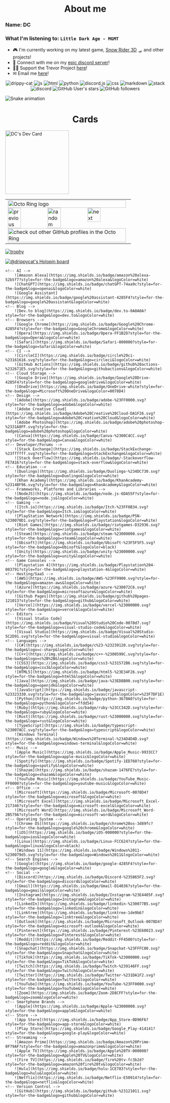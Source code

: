 <!-- <h1 align="center"> ⚠️ NOTICE ⚠️ 
  
This user is taking a temporary break. They will be back in a week or two. Thanks for understanding!</h1>

<h3 align="center"> ALL REPOSITORIES WILL BE TEMPORARILY UNPUBLISHED</h3>
------------------------------------------------------------------------------------------------------------------------------------------------------------------------------------------- -->
<h1 align="center"> About me</h1>

<h3 align="left">Name: DC</h3>
<h3 align="left">What I'm listening to: <code>Little Dark Age - MGMT</code></h3> 


  
- 🎮 I'm currently working on my latest game, [Snow Rider 3D](https://github.com/drippy-cat/snowrider3d) 🛷 and other projects!
- 💬 Connect with me on my [epic discord server](https://discord.gg/xvTyBgn6F2)!
- 🏳‍⚧ Support the Trevor Project [here](https://give.thetrevorproject.org/give/407873/#!/donation/checkout)!
- ✉ Email me [here](mailto:drippy-cat@programmer.net)!

<p align="center"> 
  <img src="https://komarev.com/ghpvc/?username=drippy-cat&label=Profile Visitors&color=001eff" alt="drippy-cat" /> 
  <img src="https://img.shields.io/badge/Knows-JavaScript-blue/?logo=javascript&logoColor=warning&color=yellow" alt="js">
  <img src="https://img.shields.io/badge/Knows-HTML-blue/?logo=html5&logoColor=warning&color=orange" alt="html">
  <img src="https://img.shields.io/badge/Knows-Python-yellow/?logo=Python&logoColor=warning&color=yellow" alt="python">
  <img src="https://img.shields.io/badge/Knows-Discord.js-7289DA/?logo=Discord&logoColor=warning&color=7289DA" alt="discord.js">
  <img src="https://img.shields.io/badge/Knows-CSS-blue/?logo=css3&logoColor=blue&color=blue" alt="css">
  <img src="https://img.shields.io/badge/Knows-MarkDown-FFF?logo=markdown" alt="markdown">
  <img src="https://img.shields.io/badge/Uses-stackoverflow-blue/?logo=stackoverflow&logoColor=warning&color=ef8236" alt="stack">
  <img src="https://img.shields.io/badge/Uses-Discord-blue/?logo=discord&logoColor=warning&color=7289DA" alt="discord">
  <img alt="GitHub User's stars" src="https://img.shields.io/github/stars/drippy-cat?color=yellow&label=User%20Stars&logo=github&logoColor=yellow">
  <img alt="GitHub followers" src="https://img.shields.io/github/followers/drippy-cat?color=g&label=User%20Followers&logo=github">
</p>

![Snake animation](https://github.com/drippy-cat/drippy-cat/blob/output/github-contribution-grid-snake.svg)

<h1 align="center"> Cards</h1>

<a href="https://app.daily.dev/drippy-cat"><img src="https://api.daily.dev/devcards/845716b70bdd43eeb688608f2ea48963.png?r=d1k" width="200" alt="DC's Dev Card"/></a>

<table><tbody><tr><td><a href="https://octo-ring.com/"><img src="https://octo-ring.com/static/img/widget/top.png" width="99%" alt="Octo Ring logo" align="top"></a><br><a href="https://octo-ring.com/p/drippy-cat/prev"><img src="https://octo-ring.com/static/img/widget/prev.png" width="33%" alt="previous" align="top" title="previous profile"></a><a href="https://octo-ring.com/p/drippy-cat/random"><img src="https://octo-ring.com/static/img/widget/random.png" width="33%" alt="random" align="top" title="random profile"></a><a href="https://octo-ring.com/p/drippy-cat/next"><img src="https://octo-ring.com/static/img/widget/next.png" width="33%" alt="next" align="top" title="next profile"></a><br><a href="https://octo-ring.com/"><img src="https://octo-ring.com/static/img/widget/bottom.png" width="99%" alt="check out other GitHub profiles in the Octo Ring" align="top"></a></td></tr></tbody></table>

[![trophy](https://github-profile-trophy.vercel.app/?username=drippy-cat&theme=onedark)](https://github.com/drippy-cat/github-profile-trophy)

[![@drippycat's Holopin board](https://holopin.me/drippycat)](https://holopin.io/@drippycat)
<!-- Note: some of the README stats don't appear to be working. https://github.com/anuraghazra/github-readme-stats
Remember to add these back once they are fixed -->


<!-- Beta markdown badges -->
	<!-- AI -->
		![Amazon Alexa](https://img.shields.io/badge/amazon%20alexa-52b5f7?style=for-the-badge&logo=amazon%20alexa&logoColor=white)
		![ChatGPT](https://img.shields.io/badge/chatGPT-74aa9c?style=for-the-badge&logo=openai&logoColor=white)
		![Google Assistant](https://img.shields.io/badge/google%20assistant-4285F4?style=for-the-badge&logo=google%20assistant&logoColor=white)
	<!-- Blog -->
		![Dev.to blog](https://img.shields.io/badge/dev.to-0A0A0A?style=for-the-badge&logo=dev.to&logoColor=white)
	<!-- Browsers -->
		![Google Chrome](https://img.shields.io/badge/Google%20Chrome-4285F4?style=for-the-badge&logo=GoogleChrome&logoColor=white)
		![Opera](https://img.shields.io/badge/Opera-FF1B2D?style=for-the-badge&logo=Opera&logoColor=white)
		![Safari](https://img.shields.io/badge/Safari-000000?style=for-the-badge&logo=Safari&logoColor=white)
	<!-- CI -->
		![CircleCI](https://img.shields.io/badge/circle%20ci-%23161616.svg?style=for-the-badge&logo=circleci&logoColor=white)
		![GitHub Actions](https://img.shields.io/badge/github%20actions-%232671E5.svg?style=for-the-badge&logo=githubactions&logoColor=white)
	<!-- Cloud Storage -->
		![Google Drive](https://img.shields.io/badge/Google%20Drive-4285F4?style=for-the-badge&logo=googledrive&logoColor=white)
		![OneDrive](https://img.shields.io/badge/OneDrive-white?style=for-the-badge&logo=Microsoft%20OneDrive&logoColor=0078D4)
	<!-- Design -->
		![Adobe](https://img.shields.io/badge/adobe-%23FF0000.svg?style=for-the-badge&logo=adobe&logoColor=white)
		![Adobe Creative Cloud](https://img.shields.io/badge/Adobe%20Creative%20Cloud-DA1F26.svg?style=for-the-badge&logo=Adobe%20Creative%20Cloud&logoColor=white)
		![Adobe Photoshop](https://img.shields.io/badge/adobe%20photoshop-%2331A8FF.svg?style=for-the-badge&logo=adobe%20photoshop&logoColor=white)
		![Canva](https://img.shields.io/badge/Canva-%2300C4CC.svg?style=for-the-badge&logo=Canva&logoColor=white)
	<!-- Developer/Forums -->
		![Stack Exchange](https://img.shields.io/badge/StackExchange-%23ffffff.svg?style=for-the-badge&logo=StackExchange&logoColor=white)
		![Stack Overflow](https://img.shields.io/badge/-Stackoverflow-FE7A16?style=for-the-badge&logo=stack-overflow&logoColor=white)
	<!-- Education -->
		![Duolingo](https://img.shields.io/badge/Duolingo-%234DC730.svg?style=for-the-badge&logo=Duolingo&logoColor=white)
		![Khan Academy](https://img.shields.io/badge/KhanAcademy-%2314BF96.svg?style=for-the-badge&logo=KhanAcademy&logoColor=white)
	<!-- Frameworks, Platforms and Libraries -->
		![NodeJS](https://img.shields.io/badge/node.js-6DA55F?style=for-the-badge&logo=node.js&logoColor=white)
	<!-- Gaming -->
		![Itch.io](https://img.shields.io/badge/Itch-%23FF0B34.svg?style=for-the-badge&logo=Itch.io&logoColor=white)
		![PlayStation Network](https://img.shields.io/badge/PSN-%230070D1.svg?style=for-the-badge&logo=Playstation&logoColor=white)
		![Riot Games](https://img.shields.io/badge/riotgames-D32936.svg?style=for-the-badge&logo=riotgames&logoColor=white)
		![Steam](https://img.shields.io/badge/steam-%23000000.svg?style=for-the-badge&logo=steam&logoColor=white)
		![Ubisoft](https://img.shields.io/badge/Ubisoft-%23F5F5F5.svg?style=for-the-badge&logo=Ubisoft&logoColor=black)
		![Unity](https://img.shields.io/badge/unity-%23000000.svg?style=for-the-badge&logo=unity&logoColor=white)
	<!-- Game Consoles -->
		![Playstation 4](https://img.shields.io/badge/Playstation%204-003791?style=for-the-badge&logo=playstation-4&logoColor=white)
	<!-- Hosting/SaaS -->
		![AWS](https://img.shields.io/badge/AWS-%23FF9900.svg?style=for-the-badge&logo=amazon-aws&logoColor=white)
		![Azure](https://img.shields.io/badge/azure-%230072C6.svg?style=for-the-badge&logo=microsoftazure&logoColor=white)
		![Github Pages](https://img.shields.io/badge/github%20pages-121013?style=for-the-badge&logo=github&logoColor=white)
		![Vercel](https://img.shields.io/badge/vercel-%23000000.svg?style=for-the-badge&logo=vercel&logoColor=white)
	<!-- Editors -->
		![Visual Studio Code](https://img.shields.io/badge/Visual%20Studio%20Code-0078d7.svg?style=for-the-badge&logo=visual-studio-code&logoColor=white)
		![Visual Studio](https://img.shields.io/badge/Visual%20Studio-5C2D91.svg?style=for-the-badge&logo=visual-studio&logoColor=white)
	<!-- Languages -->
		![C#](https://img.shields.io/badge/c%23-%23239120.svg?style=for-the-badge&logo=c-sharp&logoColor=white)
		![C++](https://img.shields.io/badge/c++-%2300599C.svg?style=for-the-badge&logo=c%2B%2B&logoColor=white)
		![CSS3](https://img.shields.io/badge/css3-%231572B6.svg?style=for-the-badge&logo=css3&logoColor=white)
		![HTML5](https://img.shields.io/badge/html5-%23E34F26.svg?style=for-the-badge&logo=html5&logoColor=white)
		![Java](https://img.shields.io/badge/java-%23ED8B00.svg?style=for-the-badge&logo=openjdk&logoColor=white)
		![JavaScript](https://img.shields.io/badge/javascript-%23323330.svg?style=for-the-badge&logo=javascript&logoColor=%23F7DF1E)
		![Python](https://img.shields.io/badge/python-3670A0?style=for-the-badge&logo=python&logoColor=ffdd54)
		![Ruby](https://img.shields.io/badge/ruby-%23CC342D.svg?style=for-the-badge&logo=ruby&logoColor=white)
		![Rust](https://img.shields.io/badge/rust-%23000000.svg?style=for-the-badge&logo=rust&logoColor=white)
		![TypeScript](https://img.shields.io/badge/typescript-%23007ACC.svg?style=for-the-badge&logo=typescript&logoColor=white)
		![Windows Terminal](https://img.shields.io/badge/Windows%20Terminal-%234D4D4D.svg?style=for-the-badge&logo=windows-terminal&logoColor=white)
	<!-- Music -->
		![Apple Music](https://img.shields.io/badge/Apple_Music-9933CC?style=for-the-badge&logo=apple-music&logoColor=white)
		![Spotify](https://img.shields.io/badge/Spotify-1ED760?style=for-the-badge&logo=spotify&logoColor=white)
		![Shazam](https://img.shields.io/badge/shazam-1476FE?style=for-the-badge&logo=shazam&logoColor=white)
		![YouTube Music](https://img.shields.io/badge/YouTube_Music-FF0000?style=for-the-badge&logo=youtube-music&logoColor=white)
	<!-- Office -->
		![Microsoft](https://img.shields.io/badge/Microsoft-0078D4?style=for-the-badge&logo=microsoft&logoColor=white)
		![Microsoft Excel](https://img.shields.io/badge/Microsoft_Excel-217346?style=for-the-badge&logo=microsoft-excel&logoColor=white)
		![Microsoft Word](https://img.shields.io/badge/Microsoft_Word-2B579A?style=for-the-badge&logo=microsoft-word&logoColor=white)
	<!-- Operating System -->
		![Chrome OS](https://img.shields.io/badge/chrome%20os-3d89fc?style=for-the-badge&logo=google%20chrome&logoColor=white)
		![iOS](https://img.shields.io/badge/iOS-000000?style=for-the-badge&logo=ios&logoColor=white)
		![Linux](https://img.shields.io/badge/Linux-FCC624?style=for-the-badge&logo=linux&logoColor=black)
		![Windows 11](https://img.shields.io/badge/Windows%2011-%230079d5.svg?style=for-the-badge&logo=Windows%2011&logoColor=white)
	<!-- Search Engines -->
		![Google](https://img.shields.io/badge/google-4285F4?style=for-the-badge&logo=google&logoColor=white)
	<!-- Social -->
		![Discord](https://img.shields.io/badge/Discord-%235865F2.svg?style=for-the-badge&logo=discord&logoColor=white)
		![Gmail](https://img.shields.io/badge/Gmail-D14836?style=for-the-badge&logo=gmail&logoColor=white)
		![Instagram](https://img.shields.io/badge/Instagram-%23E4405F.svg?style=for-the-badge&logo=Instagram&logoColor=white)
		![LinkedIn](https://img.shields.io/badge/linkedin-%230077B5.svg?style=for-the-badge&logo=linkedin&logoColor=white)
		![Linktree](https://img.shields.io/badge/linktree-1de9b6?style=for-the-badge&logo=linktree&logoColor=white)
		![Outlook](https://img.shields.io/badge/Microsoft_Outlook-0078D4?style=for-the-badge&logo=microsoft-outlook&logoColor=white)
		![Pinterest](https://img.shields.io/badge/Pinterest-%23E60023.svg?style=for-the-badge&logo=Pinterest&logoColor=white)
		![Reddit](https://img.shields.io/badge/Reddit-FF4500?style=for-the-badge&logo=reddit&logoColor=white)
		![Snapchat](https://img.shields.io/badge/Snapchat-%23FFFC00.svg?style=for-the-badge&logo=Snapchat&logoColor=white)
		![TikTok](https://img.shields.io/badge/TikTok-%23000000.svg?style=for-the-badge&logo=TikTok&logoColor=white)
		![Twitch](https://img.shields.io/badge/Twitch-%239146FF.svg?style=for-the-badge&logo=Twitch&logoColor=white)
		![Twitter](https://img.shields.io/badge/Twitter-%231DA1F2.svg?style=for-the-badge&logo=Twitter&logoColor=white)
		![YouTube](https://img.shields.io/badge/YouTube-%23FF0000.svg?style=for-the-badge&logo=YouTube&logoColor=white)
		![Zoom](https://img.shields.io/badge/Zoom-2D8CFF?style=for-the-badge&logo=zoom&logoColor=white)
	<!-- Smartphone Brands -->
		![Apple](https://img.shields.io/badge/Apple-%23000000.svg?style=for-the-badge&logo=apple&logoColor=white)
	<!-- Store -->
		![App Store](https://img.shields.io/badge/App_Store-0D96F6?style=for-the-badge&logo=app-store&logoColor=white)
		![Play Store](https://img.shields.io/badge/Google_Play-414141?style=for-the-badge&logo=google-play&logoColor=white)
	<!-- Streaming -->
		![Amazon Prime](https://img.shields.io/badge/Amazon%20Prime-0F79AF?style=for-the-badge&logo=amazonprime&logoColor=white)
		![Apple TV](https://img.shields.io/badge/Apple%20TV-000000?style=for-the-badge&logo=Apple%20TV&logoColor=white)
		![Fire TV](https://img.shields.io/badge/fire%20tv-fc3b2d?style=for-the-badge&logo=amazon%20fire%20tv&logoColor=white)
		![Hulu](https://img.shields.io/badge/hulu-1CE783?style=for-the-badge&logo=hulu&logoColor=white)
		![Netflix](https://img.shields.io/badge/Netflix-E50914?style=for-the-badge&logo=netflix&logoColor=white)
	<!-- Version Control -->
		![GitHub](https://img.shields.io/badge/github-%23121011.svg?style=for-the-badge&logo=github&logoColor=white)
